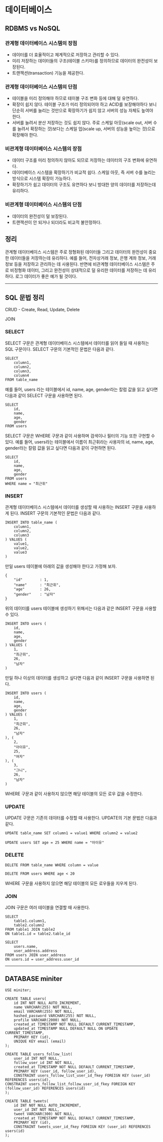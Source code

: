 # 데이터베이스

## RDBMS vs NoSQL

### 관계형 데이터베이스 시스템의 장점

 - 데이터를 더 효율적이고 체계적으로 저장하고 관리할 수 있다.
 - 미리 저장하는 데이터들의 구조(테이블 스키마)를 정의하므로 데이터의 완전성이 보장된다.
 - 트랜잭션(transaction) 기능을 제공한다.

### 관계형 데이터베이스 시스템의 단점

 - 테이블을 미리 정의해야 하므로 테이블 구조 변화 등에 대해 덜 유연하다.
 - 확장이 쉽지 않다. 테이블 구조가 미리 정의되어야 하고 ACID를 보장해야하다 보니 단순히 서버를 늘리는 것만으로 확장하기가 쉽지 않고 서버의 성능 자체도 높여야 한다.
 - 서버를 늘려서 분산 저장하는 것도 쉽지 않다. 주로 스케일 아웃(scale out, 서버 수를 늘려서 확장하는 것)보다는 스케일 업(scale up, 서버의 성능을 높이는 것)으로 확장해야 한다.

### 비관계형 데이터베이스 시스템의 장점

 - 데이터 구조를 미리 정의하지 않아도 되므로 저장하는 데이터의 구조 변화에 유연하다.
 - 데이터베이스 시스템을 확장하기가 비교적 쉽다. 스케일 아웃, 즉 서버 수를 늘리는 방식으로 시스템 확장이 가능하다.
 - 확장하기가 쉽고 데이터의 구조도 유연하다 보니 방대한 양의 데이터를 저장하는데 유리하다.

### 비관계형 데이터베이스 시스템의 단점

 - 데이터의 완전성이 덜 보장된다.
 - 트랜잭션이 안 되거나 되더라도 비교적 불안정하다.

## 정리

관계형 데이터베이스 시스템은 주로 정형화된 데이터들 그리고 데이터의 완전성이 중요한 데이터들을 저장하는데 유리하다. 예를 들어, 전자상거래 정보, 은행 계좌 정보, 거래 정보 등을 저장하고 관리하는 데 사용된다.
반면에 비관계형 데이터베이스 시스템은 주로 비정형화 데이터, 그리고 완전성이 상대적으로 덜 유리한 데이터를 저장하는 데 유리하다. 로그 데이터가 좋은 예가 될 것이다.

-------------------------------------------------------------------------------

## SQL 문법 정리

CRUD - Create, Read, Update, Delete

JOIN

### SELECT

SELECT 구문은 관계형 데이터베이스 시스템에서 데이터를 읽어 들일 때 사용하는 SQL 구문이다. SELECT 구문의 기본적인 문법은 다음과 같다.

    SELECT
        column1,
		column2,
		column3,
		column4
	FROM table_name

예를 들어, users 라는 테이블에서 id, name, age, gender라는 칼럼 값을 읽고 싶다면 다음과 같이 SELECT 구문을 사용하면 된다.

	SELECT
		id,
		name,
		age,
		gender
	FROM users

SELECT 구문은 WHERE 구문과 같이 사용하며 검색이나 필터의 기능 또한 구현할 수 있다. 예를 들어, users라는 테이블에서 이름이 최근휘라는 사용자의 id, name, age, gender라는 칼럼 값을 읽고 싶다면 다음과 같이 구현하면 된다.

	SELECT
		id,
		name,
		age,
		gender
	FROM users
	WHERE name = "최근휘"

### INSERT

관계형 데이터베이스 시스템에서 데이터를 생성할 때 사용하는 INSERT 구문을 사용하게 된다. INSERT 구문의 기본적인 문법은 다음과 같다.

	INSERT INTO table_name (
		column1,
		column2,
		column3
	) VALUES (
		value1,
		value2,
		value3
	)

만일 users 테이블에 아래의 값을 생성해야 한다고 가정해 보자.

	{
		"id"		: 1,
		"name"		: "최근휘",
		"age"		: 26,
		"gender" 	: "남자"
	}

위의 데이터를 users 테이블에 생성하기 위해서는 다음과 같은 INSERT 구문을 사용할 수 있다.

	INSERT INTO users (
		id,
		name,
		age,
		gender
	) VALUES (
		1,
		"최근휘",
		26,
		"남자"
	)

만일 하나 이상의 데이터를 생성하고 싶다면 다음과 같이 INSERT 구문을 사용하면 된다.

	INSERT INTO users (
		id,
		name,
		age,
		gender
	) VALUES (
		1,
		"최근휘",
		26,
		"남자"
	), (
		2,
		"아이유",
		25,
		"여자"
	), (
		3,
		"그니",
		26,
		"남자"
	)

WHERE 구문과 같이 사용하지 않으면 해당 테이블의 모든 로우 값을 수정한다.

### UPDATE

UPDATE 구문은 기존의 데이터를 수정할 때 사용한다. UPDATE의 기본 문법은 다음과 같다.

	UPDATE table_name SET column1 = value1 WHERE column2 = value2

	UPDATE users SET age = 25 WHERE name = "아이유"

### DELETE

	DELETE FROM table_name WHERE column = value

	DELETE FROM users WHERE age < 20

WHERE 구문을 사용하지 않으면 해당 테이블의 모든 로우들을 지우게 된다.

### JOIN

JOIN 구문은 여러 테이블을 연결할 때 사용한다.

	SELECT
		table1.column1,
		table2.column2
	FROM table1 JOIN table2
	ON table1.id = table2.table_id
	
	SELECT
		users.name,
		user_address.address
	FROM users JOIN user_address
	ON users.id = user_address.user_id

-------------------------------------------------------------------------------

## DATABASE miniter

	USE miniter;	

	CREATE TABLE users(
		id INT NOT NULL AUTO_INCREMENT,
		name VARCHAR(255) NOT NULL,
		email VARCHAR(255) NOT NULL,
		hashed_password VARCHAR(255) NOT NULL,
		profile VARCHAR(2000) NOT NULL,
		created_at TIMESTAMP NOT NULL DEFAULT CURRENT_TIMESTAMP,
		updated_at TIMESTAMP NULL DEFAULT NULL ON UPDATE CURRENT_TIMESTAMP,
		PRIMARY KEY (id),
		UNIQUE KEY email (email)
	);
	
	CREATE TABLE users_follow_list(
		user_id INT NOT NULL,
		follow_user_id INT NOT NULL,
		created_at TIMESTAMP NOT NULL DEFAULT CURRENT_TIMESTAMP,
		PRIMARY KEY (user_id, follow_user_id),
		CONSTRAINT users_follow_list_user_id_fkey FOREIGN KEY (user_id) REFERENCES users(id),
	CONSTRAINT users_follow_list_follow_user_id_fkey FOREIGN KEY (follow_user_id) REFERENCES users(id)
	);
	
	CREATE TABLE tweets(
		id INT NOT NULL AUTO_INCREMENT,
		user_id INT NOT NULL,
		tweet VARCHAR(300) NOT NULL,
		created_at TIMESTAMP NOT NULL DEFAULT CURRENT_TIMESTAMP,
		PRIMARY KEY (id),
		CONSTRAINT tweets_user_id_fkey FOREIGN KEY (user_id) REFERENCES users(id)
	);
